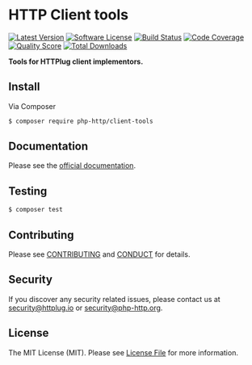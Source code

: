 # HTTP Client tools

[![Latest Version](https://img.shields.io/github/release/php-http/client-tools.svg?style=flat-square)](https://github.com/php-http/client-tools/releases)
[![Software License](https://img.shields.io/badge/license-MIT-brightgreen.svg?style=flat-square)](LICENSE)
[![Build Status](https://img.shields.io/travis/php-http/client-tools.svg?style=flat-square)](https://travis-ci.org/php-http/client-tools)
[![Code Coverage](https://img.shields.io/scrutinizer/coverage/g/php-http/client-tools.svg?style=flat-square)](https://scrutinizer-ci.com/g/php-http/client-tools)
[![Quality Score](https://img.shields.io/scrutinizer/g/php-http/client-tools.svg?style=flat-square)](https://scrutinizer-ci.com/g/php-http/client-tools)
[![Total Downloads](https://img.shields.io/packagist/dt/php-http/client-tools.svg?style=flat-square)](https://packagist.org/packages/php-http/client-tools)


**Tools for HTTPlug client implementors.**


## Install

Via Composer

``` bash
$ composer require php-http/client-tools
```


## Documentation

Please see the [official documentation](http://php-http.readthedocs.org/en/latest/).


## Testing

``` bash
$ composer test
```


## Contributing

Please see [CONTRIBUTING](CONTRIBUTING.md) and [CONDUCT](CONDUCT.md) for details.


## Security

If you discover any security related issues, please contact us at [security@httplug.io](mailto:security@httplug.io)
or [security@php-http.org](mailto:security@php-http.org).


## License

The MIT License (MIT). Please see [License File](LICENSE) for more information.
